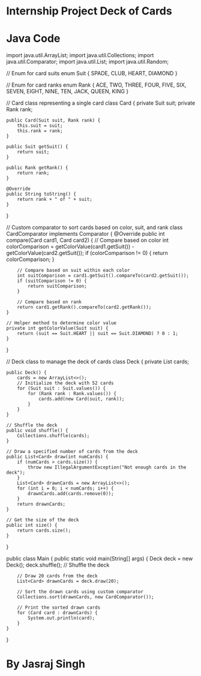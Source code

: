 # Internship Project Deck of Cards

# Java Code

import java.util.ArrayList;
import java.util.Collections;
import java.util.Comparator;
import java.util.List;
import java.util.Random;

// Enum for card suits
enum Suit {
    SPADE,
    CLUB,
    HEART,
    DIAMOND
}

// Enum for card ranks
enum Rank {
    ACE, TWO, THREE, FOUR, FIVE, SIX, SEVEN, EIGHT, NINE, TEN, JACK, QUEEN, KING
}

// Card class representing a single card
class Card {
    private Suit suit;
    private Rank rank;

    public Card(Suit suit, Rank rank) {
        this.suit = suit;
        this.rank = rank;
    }

    public Suit getSuit() {
        return suit;
    }

    public Rank getRank() {
        return rank;
    }

    @Override
    public String toString() {
        return rank + " of " + suit;
    }
}

// Custom comparator to sort cards based on color, suit, and rank
class CardComparator implements Comparator<Card> {
    @Override
    public int compare(Card card1, Card card2) {
        // Compare based on color
        int colorComparison = getColorValue(card1.getSuit()) - getColorValue(card2.getSuit());
        if (colorComparison != 0) {
            return colorComparison;
        }

        // Compare based on suit within each color
        int suitComparison = card1.getSuit().compareTo(card2.getSuit());
        if (suitComparison != 0) {
            return suitComparison;
        }

        // Compare based on rank
        return card1.getRank().compareTo(card2.getRank());
    }

    // Helper method to determine color value
    private int getColorValue(Suit suit) {
        return (suit == Suit.HEART || suit == Suit.DIAMOND) ? 0 : 1;
    }
}

// Deck class to manage the deck of cards
class Deck {
    private List<Card> cards;

    public Deck() {
        cards = new ArrayList<>();
        // Initialize the deck with 52 cards
        for (Suit suit : Suit.values()) {
            for (Rank rank : Rank.values()) {
                cards.add(new Card(suit, rank));
            }
        }
    }

    // Shuffle the deck
    public void shuffle() {
        Collections.shuffle(cards);
    }

    // Draw a specified number of cards from the deck
    public List<Card> draw(int numCards) {
        if (numCards > cards.size()) {
            throw new IllegalArgumentException("Not enough cards in the deck");
        }
        List<Card> drawnCards = new ArrayList<>();
        for (int i = 0; i < numCards; i++) {
            drawnCards.add(cards.remove(0));
        }
        return drawnCards;
    }

    // Get the size of the deck
    public int size() {
        return cards.size();
    }
}

public class Main {
    public static void main(String[] args) {
        Deck deck = new Deck();
        deck.shuffle(); // Shuffle the deck

        // Draw 20 cards from the deck
        List<Card> drawnCards = deck.draw(20);

        // Sort the drawn cards using custom comparator
        Collections.sort(drawnCards, new CardComparator());

        // Print the sorted drawn cards
        for (Card card : drawnCards) {
            System.out.println(card);
        }
    }
}


# By Jasraj Singh

